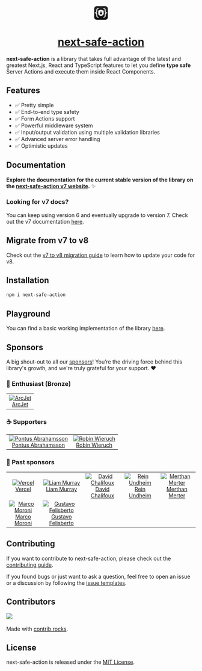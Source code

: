 <div align="center">
  <img src="https://raw.githubusercontent.com/TheEdoRan/next-safe-action/main/assets/logo.png" alt="next-safe-action logo" width="36" height="36">
  <a href="https://github.com/TheEdoRan/next-safe-action"><h1>next-safe-action</h1></a>
</div>

**next-safe-action** is a library that takes full advantage of the latest and greatest Next.js, React and TypeScript features to let you define **type safe** Server Actions and execute them inside React Components.

## Features

- ✅ Pretty simple
- ✅ End-to-end type safety
- ✅ Form Actions support
- ✅ Powerful middleware system
- ✅ Input/output validation using multiple validation libraries
- ✅ Advanced server error handling
- ✅ Optimistic updates

## Documentation

**Explore the documentation for the current stable version of the library on the [next-safe-action v7 website](https://next-safe-action.dev).** ✨

### Looking for v7 docs?

You can keep using version 6 and eventually upgrade to version 7. Check out the v7 documentation [here](https://v7.next-safe-action.dev).

## Migrate from v7 to v8

Check out the [v7 to v8 migration guide](https://next-safe-action.dev/docs/migrations/v7-to-v8) to learn how to update your code for v8.

## Installation

```bash
npm i next-safe-action
```

## Playground

You can find a basic working implementation of the library [here](https://github.com/TheEdoRan/next-safe-action/tree/main/apps/playground).

## Sponsors

A big shout-out to all our [sponsors](https://github.com/sponsors/TheEdoRan)! You’re the driving force behind this library's growth, and we're truly grateful for your support. ❤️

### 🥉 Enthusiast (Bronze)

<table>
  <tr>
   <td align="center"><a href="https://launch.arcjet.com/Wk7JBrE"><img src="https://avatars.githubusercontent.com/u/24397786?s=120&v=4" width="120" alt="ArcJet"/><br />ArcJet</a></td>
  </tr>
</table>

### ☕ Supporters

<table>
  <tr>
   <td align="center"><a href="https://github.com/pontusab"><img src="https://avatars.githubusercontent.com/u/655158?s=80&v=4" width="80" alt="Pontus Abrahamsson"/><br />Pontus Abrahamsson</a></td>
   <td align="center"><a href="https://www.robinwieruch.de"><img src="https://avatars.githubusercontent.com/u/2479967?s=80&v=4" width="80" alt="Robin Wieruch"/><br />Robin Wieruch</a></td>
  </tr>
</table>

### 👷 Past sponsors

<table>
  <tr>
   <td align="center"><a href="https://vercel.com"><img src="https://avatars.githubusercontent.com/u/14985020?s=50&v=4" width="50" alt="Vercel"/><br />Vercel</a></td>
   <td align="center"><a href="https://liam.so"><img src="https://avatars.githubusercontent.com/u/38444224?v=4&size=50" width="50" alt="Liam Murray"/><br />Liam Murray</a></td>
   <td align="center"><a href="https://chalifoux.dev"><img src="https://avatars.githubusercontent.com/u/3289533?v=4&size=50" width="50" alt="David Chalifoux"/><br />David Chalifoux</a></td>
   <td align="center"><a href="https://www.undheim.io"><img src="https://avatars.githubusercontent.com/u/46612252?v=4&size=50" width="50" alt="Rein Undheim"/><br />Rein Undheim</a></td>
   <td align="center"><a href="https://github.com/merthanmerter"><img src="https://avatars.githubusercontent.com/u/7555905?v=4&size=50" width="50" alt="Merthan Merter"/><br />Merthan Merter</a></td>
  </tr>
  <tr>
   <td align="center"><a href="https://github.com/marcotommoro"><img src="https://avatars.githubusercontent.com/u/65455109?v=4&size=50" width="50" alt="Marco Moroni"/><br />Marco Moroni</a></td>
   <td align="center"><a href="https://github.com/gvffelisberto"><img src="https://avatars.githubusercontent.com/u/17497942?v=4&size=50" width="50" alt="Gustavo Felisberto"/><br />Gustavo Felisberto</a></td>
  </tr>
</table>

## Contributing

If you want to contribute to next-safe-action, please check out the [contributing guide](https://github.com/TheEdoRan/next-safe-action/blob/main/CONTRIBUTING.md).

If you found bugs or just want to ask a question, feel free to open an issue or a discussion by following the [issue templates](https://github.com/TheEdoRan/next-safe-action/issues/new/choose).

## Contributors

<a href="https://github.com/TheEdoRan/next-safe-action/graphs/contributors">
  <img src="https://contrib.rocks/image?repo=TheEdoRan/next-safe-action" />
</a>

Made with [contrib.rocks](https://contrib.rocks).

## License

next-safe-action is released under the [MIT License](https://github.com/TheEdoRan/next-safe-action/blob/main/LICENSE).
